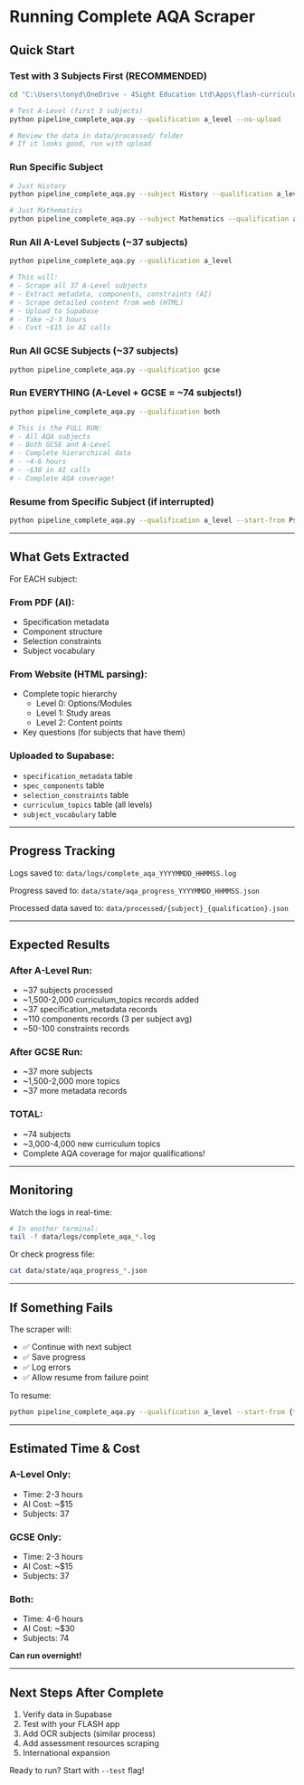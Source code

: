# Running Complete AQA Scraper

## Quick Start

### Test with 3 Subjects First (RECOMMENDED)
```bash
cd "C:\Users\tonyd\OneDrive - 4Sight Education Ltd\Apps\flash-curriculum-pipeline"

# Test A-Level (first 3 subjects)
python pipeline_complete_aqa.py --qualification a_level --no-upload

# Review the data in data/processed/ folder
# If it looks good, run with upload
```

### Run Specific Subject
```bash
# Just History
python pipeline_complete_aqa.py --subject History --qualification a_level

# Just Mathematics  
python pipeline_complete_aqa.py --subject Mathematics --qualification a_level
```

### Run All A-Level Subjects (~37 subjects)
```bash
python pipeline_complete_aqa.py --qualification a_level

# This will:
# - Scrape all 37 A-Level subjects
# - Extract metadata, components, constraints (AI)
# - Scrape detailed content from web (HTML)
# - Upload to Supabase
# - Take ~2-3 hours
# - Cost ~$15 in AI calls
```

### Run All GCSE Subjects (~37 subjects)
```bash
python pipeline_complete_aqa.py --qualification gcse
```

### Run EVERYTHING (A-Level + GCSE = ~74 subjects!)
```bash
python pipeline_complete_aqa.py --qualification both

# This is the FULL RUN:
# - All AQA subjects
# - Both GCSE and A-Level
# - Complete hierarchical data
# - ~4-6 hours
# - ~$30 in AI calls
# - Complete AQA coverage!
```

### Resume from Specific Subject (if interrupted)
```bash
python pipeline_complete_aqa.py --qualification a_level --start-from Psychology
```

---

## What Gets Extracted

For EACH subject:

### From PDF (AI):
- Specification metadata
- Component structure
- Selection constraints  
- Subject vocabulary

### From Website (HTML parsing):
- Complete topic hierarchy
  - Level 0: Options/Modules
  - Level 1: Study areas
  - Level 2: Content points
- Key questions (for subjects that have them)

### Uploaded to Supabase:
- `specification_metadata` table
- `spec_components` table
- `selection_constraints` table
- `curriculum_topics` table (all levels)
- `subject_vocabulary` table

---

## Progress Tracking

Logs saved to: `data/logs/complete_aqa_YYYYMMDD_HHMMSS.log`

Progress saved to: `data/state/aqa_progress_YYYYMMDD_HHMMSS.json`

Processed data saved to: `data/processed/{subject}_{qualification}.json`

---

## Expected Results

### After A-Level Run:
- ~37 subjects processed
- ~1,500-2,000 curriculum_topics records added
- ~37 specification_metadata records
- ~110 components records (3 per subject avg)
- ~50-100 constraints records

### After GCSE Run:
- ~37 more subjects
- ~1,500-2,000 more topics
- ~37 more metadata records

### TOTAL:
- ~74 subjects
- ~3,000-4,000 new curriculum topics
- Complete AQA coverage for major qualifications!

---

## Monitoring

Watch the logs in real-time:
```bash
# In another terminal:
tail -f data/logs/complete_aqa_*.log
```

Or check progress file:
```bash
cat data/state/aqa_progress_*.json
```

---

## If Something Fails

The scraper will:
- ✅ Continue with next subject
- ✅ Save progress
- ✅ Log errors
- ✅ Allow resume from failure point

To resume:
```bash
python pipeline_complete_aqa.py --qualification a_level --start-from {failed_subject}
```

---

## Estimated Time & Cost

### A-Level Only:
- Time: 2-3 hours
- AI Cost: ~$15
- Subjects: 37

### GCSE Only:
- Time: 2-3 hours
- AI Cost: ~$15  
- Subjects: 37

### Both:
- Time: 4-6 hours
- AI Cost: ~$30
- Subjects: 74

**Can run overnight!**

---

## Next Steps After Complete

1. Verify data in Supabase
2. Test with your FLASH app
3. Add OCR subjects (similar process)
4. Add assessment resources scraping
5. International expansion

Ready to run? Start with `--test` flag!
